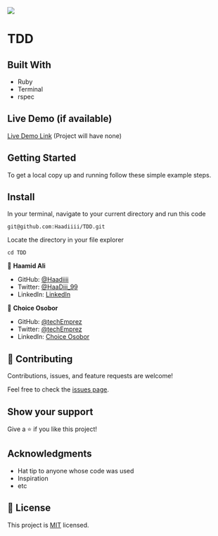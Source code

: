 <!-- @format -->

![](https://img.shields.io/badge/Microverse-blueviolet)

# TDD

## Built With

- Ruby
- Terminal
- rspec

## Live Demo (if available)

[Live Demo Link]() (Project will have none)

## Getting Started

To get a local copy up and running follow these simple example steps.

## Install

In your terminal, navigate to your current directory and run this code

`git@github.com:Haadiiii/TDD.git`

Locate the directory in your file explorer

`cd TDD`

👤 **Haamid Ali**

- GitHub: [@Haadiiii](https://github.com/Haadiiii)
- Twitter: [@HaaDiii_99](https://twitter.com/HaaDiii_99)
- LinkedIn: [LinkedIn](https://www.linkedin.com/in/hamid-ali-01a872213/)

👤 **Choice Osobor**

- GitHub: [@techEmprez](https://github.com/techEmprez)
- Twitter: [@techEmprez](https://twitter.com/techEmprez)
- LinkedIn: [Choice Osobor](https://www.linkedin.com/in/choice-osobor/)

## 🤝 Contributing

Contributions, issues, and feature requests are welcome!

Feel free to check the [issues page]().

## Show your support

Give a ⭐️ if you like this project!

## Acknowledgments

- Hat tip to anyone whose code was used
- Inspiration
- etc

## 📝 License

This project is [MIT](./MIT.md) licensed.
